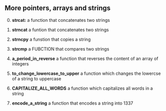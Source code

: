 ## More pointers, arrays and strings

0. **strcat:** a function that concatenates two strings

1. **strncat** a funtion that concatenates two strings

2. **strncpy** a funstion that copies a string

3. **strcmp** a FUBCTION that compares two strings

4. **a_period_in_reverse** a function that reverses the content of an array of integers

5. **to_change_lowercase_to_upper** a function which changes the lowercse of a string to uppercase

6. **CAPITALIZE_ALL_WORDS** a function which capitalizes all words in a string

7. **encode_a_string** a function that encodes a string into 1337
